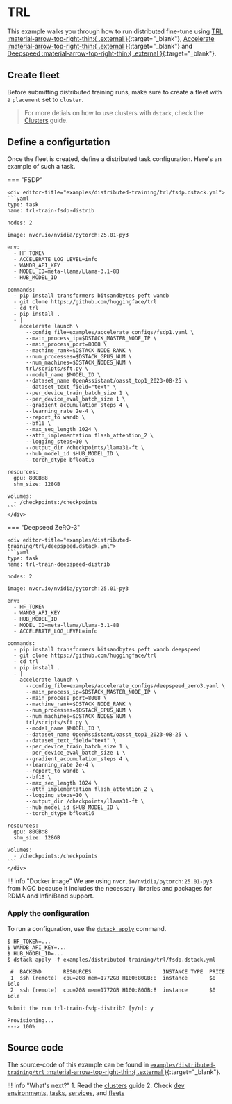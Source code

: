 # TRL

This example walks you through how to run distributed fine-tune using [TRL :material-arrow-top-right-thin:{ .external }](https://github.com/huggingface/trl){:target="_blank"}, [Accelerate :material-arrow-top-right-thin:{ .external }](https://github.com/huggingface/accelerate){:target="_blank"} and [Deepspeed :material-arrow-top-right-thin:{ .external }](https://github.com/deepspeedai/DeepSpeed){:target="_blank"}.

## Create fleet

Before submitting distributed training runs, make sure to create a fleet with a `placement` set to `cluster`.

> For more detials on how to use clusters with `dstack`, check the [Clusters](https://dstack.ai/docs/guides/clusters) guide.

## Define a configurtation

Once the fleet is created, define a distributed task configuration. Here's an example of such a task.

=== "FSDP"

    <div editor-title="examples/distributed-training/trl/fsdp.dstack.yml">
    ```yaml
    type: task
    name: trl-train-fsdp-distrib

    nodes: 2

    image: nvcr.io/nvidia/pytorch:25.01-py3

    env:
      - HF_TOKEN
      - ACCELERATE_LOG_LEVEL=info
      - WANDB_API_KEY
      - MODEL_ID=meta-llama/Llama-3.1-8B
      - HUB_MODEL_ID

    commands:
      - pip install transformers bitsandbytes peft wandb
      - git clone https://github.com/huggingface/trl
      - cd trl
      - pip install .
      - |
        accelerate launch \
          --config_file=examples/accelerate_configs/fsdp1.yaml \
          --main_process_ip=$DSTACK_MASTER_NODE_IP \
          --main_process_port=8008 \
          --machine_rank=$DSTACK_NODE_RANK \
          --num_processes=$DSTACK_GPUS_NUM \
          --num_machines=$DSTACK_NODES_NUM \
          trl/scripts/sft.py \
          --model_name $MODEL_ID \
          --dataset_name OpenAssistant/oasst_top1_2023-08-25 \
          --dataset_text_field="text" \
          --per_device_train_batch_size 1 \
          --per_device_eval_batch_size 1 \
          --gradient_accumulation_steps 4 \
          --learning_rate 2e-4 \
          --report_to wandb \
          --bf16 \
          --max_seq_length 1024 \
          --attn_implementation flash_attention_2 \
          --logging_steps=10 \
          --output_dir /checkpoints/llama31-ft \
          --hub_model_id $HUB_MODEL_ID \
          --torch_dtype bfloat16

    resources:
      gpu: 80GB:8
      shm_size: 128GB

    volumes:
      - /checkpoints:/checkpoints
    ```
    </div>

=== "Deepseed ZeRO-3"

    <div editor-title="examples/distributed-training/trl/deepspeed.dstack.yml">
    ```yaml
    type: task
    name: trl-train-deepspeed-distrib

    nodes: 2

    image: nvcr.io/nvidia/pytorch:25.01-py3

    env:
      - HF_TOKEN
      - WANDB_API_KEY
      - HUB_MODEL_ID
      - MODEL_ID=meta-llama/Llama-3.1-8B
      - ACCELERATE_LOG_LEVEL=info

    commands:
      - pip install transformers bitsandbytes peft wandb deepspeed
      - git clone https://github.com/huggingface/trl
      - cd trl
      - pip install .
      - |
        accelerate launch \
          --config_file=examples/accelerate_configs/deepspeed_zero3.yaml \
          --main_process_ip=$DSTACK_MASTER_NODE_IP \
          --main_process_port=8008 \
          --machine_rank=$DSTACK_NODE_RANK \
          --num_processes=$DSTACK_GPUS_NUM \
          --num_machines=$DSTACK_NODES_NUM \
          trl/scripts/sft.py \
          --model_name $MODEL_ID \
          --dataset_name OpenAssistant/oasst_top1_2023-08-25 \
          --dataset_text_field="text" \
          --per_device_train_batch_size 1 \
          --per_device_eval_batch_size 1 \
          --gradient_accumulation_steps 4 \
          --learning_rate 2e-4 \
          --report_to wandb \
          --bf16 \
          --max_seq_length 1024 \
          --attn_implementation flash_attention_2 \
          --logging_steps=10 \
          --output_dir /checkpoints/llama31-ft \
          --hub_model_id $HUB_MODEL_ID \
          --torch_dtype bfloat16

    resources:
      gpu: 80GB:8
      shm_size: 128GB

    volumes:
      - /checkpoints:/checkpoints
    ```
    </div>

!!! info "Docker image"
    We are using `nvcr.io/nvidia/pytorch:25.01-py3` from NGC because it includes the necessary libraries and packages for RDMA and InfiniBand support.

### Apply the configuration

To run a configuration, use the [`dstack apply`](https://dstack.ai/docs/reference/cli/dstack/apply.md) command.

<div class="termy">

```shell
$ HF_TOKEN=...
$ WANDB_API_KEY=...
$ HUB_MODEL_ID=...
$ dstack apply -f examples/distributed-training/trl/fsdp.dstack.yml

 #  BACKEND       RESOURCES                       INSTANCE TYPE  PRICE
 1  ssh (remote)  cpu=208 mem=1772GB H100:80GB:8  instance       $0     idle
 2  ssh (remote)  cpu=208 mem=1772GB H100:80GB:8  instance       $0     idle

Submit the run trl-train-fsdp-distrib? [y/n]: y

Provisioning...
---> 100%
```
</div>

## Source code

The source-code of this example can be found in
[`examples/distributed-training/trl` :material-arrow-top-right-thin:{ .external }](https://github.com/dstackai/dstack/blob/master/examples/distributed-training/trl){:target="_blank"}.

!!! info "What's next?"
    1. Read the [clusters](https://dstack.ai/docs/guides/clusters) guide
    2. Check [dev environments](https://dstack.ai/docs/concepts/dev-environments), [tasks](https://dstack.ai/docs/concepts/tasks),
       [services](https://dstack.ai/docs/concepts/services), and [fleets](https://dstack.ai/docs/concepts/fleets)

